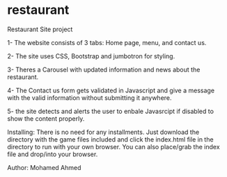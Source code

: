 # restaurant
Restaurant Site project

1- The website consists of 3 tabs: Home page, menu, and contact us.

2- The site uses CSS, Bootstrap and jumbotron for styling.

3- Theres a Carousel with updated information and news about the restaurant.

4- The Contact us form gets validated in Javascript and give a message with the valid information without submitting it anywhere.

5- the site detects and alerts the user to enbale Javasrcipt if disabled to show the content properly.

 
Installing:
There is no need for any installments. Just download the directory with the game files included and click the index.html file in the directory to run with your own browser.
You can also place/grab the index file and drop/into your browser.

Author: Mohamed Ahmed